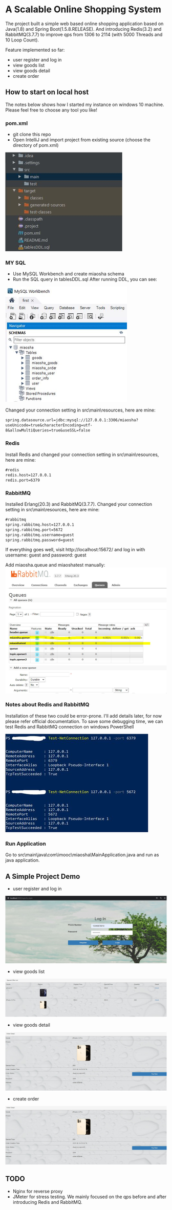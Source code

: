 # A Scalable Online Shopping System

The project built a simple web based online shopping application based on Java(1.8) and Spring Boot(1.5.8.RELEASE). And introducing Redis(3.2) and RabbitMQ(3.7.7) to improve qps from 1306 to 2114 (with 5000 Threads and 10 Loop Count).

Feature implemented so far:
* user register and log in
* view goods list
* view goods detail
* create order

## How to start on local host 
The notes below shows how I started my instance on windows 10 machine. Please feel free to choose any tool you like!

### pom.xml
* git clone this repo
* Open IntelliJ and import project from existing source (choose the directory of pom.xml)

![alt text](https://github.com/yingliu019/ScalableOnlineShopping/blob/master/src/main/resources/static/img/intellij.JPG)

### MY SQL
* Use MySQL Workbench and create miaosha schema
* Run the SQL query in tablesDDL.sql
After running DDL, you can see:

![alt text](https://github.com/yingliu019/ScalableOnlineShopping/blob/master/src/main/resources/static/img/mysqlworkbench.JPG)

Changed your connection setting in src\main\resources, here are mine:
```
spring.datasource.url=jdbc:mysql://127.0.0.1:3306/miaosha?useUnicode=true&characterEncoding=utf-8&allowMultiQueries=true&useSSL=false
```
### Redis
Install Redis and changed your connection setting in src\main\resources, here are mine:
```
#redis
redis.host=127.0.0.1
redis.port=6379
```
### RabbitMQ
Installed Erlang(20.3) and RabbitMQ(3.7.7). Changed your connection setting in src\main\resources, here are mine:
```
#rabbitmq
spring.rabbitmq.host=127.0.0.1
spring.rabbitmq.port=5672
spring.rabbitmq.username=guest
spring.rabbitmq.password=guest
```
If everything goes well, visit http://localhost:15672/ and log in with username: guest and password: guest

Add miaosha.queue and miaoshatest manually:
![alt text](https://github.com/yingliu019/ScalableOnlineShopping/blob/master/src/main/resources/static/img/rabbitmq.JPG)

### Notes about Redis and RabbitMQ
Installation of these two could be error-prone. I'll add details later, for now please refer official documentation.
To save some debugging time, we can test Redis and RabbitMQ connection on windows PowerShell

![alt text](https://github.com/yingliu019/ScalableOnlineShopping/blob/master/src/main/resources/static/img/testconnection.JPG)

### Run Application
Go to src\main\java\com\imooc\miaosha\MainApplication.java and run as java application.

## A Simple Project Demo 
* user register and log in

![alt text](https://github.com/yingliu019/ScalableOnlineShopping/blob/master/src/main/resources/static/img/login.JPG)


* view goods list

![alt text](https://github.com/yingliu019/ScalableOnlineShopping/blob/master/src/main/resources/static/img/goodslist.JPG)


* view goods detail

![alt text](https://github.com/yingliu019/ScalableOnlineShopping/blob/master/src/main/resources/static/img/orderdetail.JPG)


* create order

![alt text](https://github.com/yingliu019/ScalableOnlineShopping/blob/master/src/main/resources/static/img/orderdetail.JPG)

## TODO
* Nginx for reverse proxy
* JMeter for stress testing. We mainly focused on the qps before and after introducing Redis and RabbitMQ.
